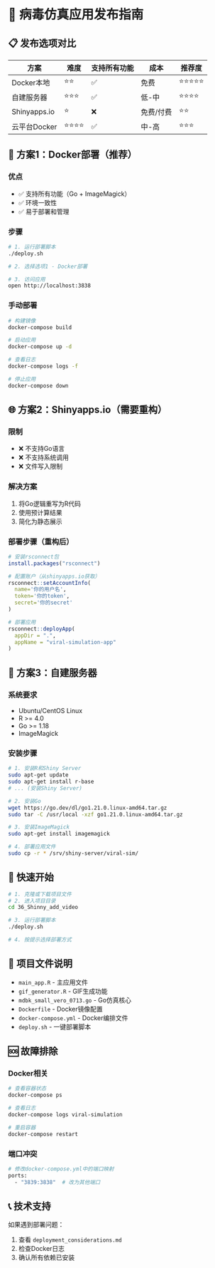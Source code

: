# 🚀 病毒仿真应用发布指南

## 📋 发布选项对比

| 方案 | 难度 | 支持所有功能 | 成本 | 推荐度 |
|------|------|-------------|------|--------|
| Docker本地 | ⭐⭐ | ✅ | 免费 | ⭐⭐⭐⭐⭐ |
| 自建服务器 | ⭐⭐⭐ | ✅ | 低-中 | ⭐⭐⭐⭐ |
| Shinyapps.io | ⭐ | ❌ | 免费/付费 | ⭐⭐ |
| 云平台Docker | ⭐⭐⭐⭐ | ✅ | 中-高 | ⭐⭐⭐ |

## 🐳 方案1：Docker部署（推荐）

### 优点
- ✅ 支持所有功能（Go + ImageMagick）
- ✅ 环境一致性
- ✅ 易于部署和管理

### 步骤
```bash
# 1. 运行部署脚本
./deploy.sh

# 2. 选择选项1 - Docker部署

# 3. 访问应用
open http://localhost:3838
```

### 手动部署
```bash
# 构建镜像
docker-compose build

# 启动应用
docker-compose up -d

# 查看日志
docker-compose logs -f

# 停止应用
docker-compose down
```

## 🌐 方案2：Shinyapps.io（需要重构）

### 限制
- ❌ 不支持Go语言
- ❌ 不支持系统调用
- ❌ 文件写入限制

### 解决方案
1. 将Go逻辑重写为R代码
2. 使用预计算结果
3. 简化为静态展示

### 部署步骤（重构后）
```r
# 安装rsconnect包
install.packages("rsconnect")

# 配置账户（从shinyapps.io获取）
rsconnect::setAccountInfo(
  name='你的用户名',
  token='你的token', 
  secret='你的secret'
)

# 部署应用
rsconnect::deployApp(
  appDir = ".", 
  appName = "viral-simulation-app"
)
```

## 🔧 方案3：自建服务器

### 系统要求
- Ubuntu/CentOS Linux
- R >= 4.0
- Go >= 1.18
- ImageMagick

### 安装步骤
```bash
# 1. 安装R和Shiny Server
sudo apt-get update
sudo apt-get install r-base
# ... (安装Shiny Server)

# 2. 安装Go
wget https://go.dev/dl/go1.21.0.linux-amd64.tar.gz
sudo tar -C /usr/local -xzf go1.21.0.linux-amd64.tar.gz

# 3. 安装ImageMagick
sudo apt-get install imagemagick

# 4. 部署应用文件
sudo cp -r * /srv/shiny-server/viral-sim/
```

## 🚀 快速开始

```bash
# 1. 克隆或下载项目文件
# 2. 进入项目目录
cd 36_Shinny_add_video

# 3. 运行部署脚本
./deploy.sh

# 4. 按提示选择部署方式
```

## 📁 项目文件说明

- `main_app.R` - 主应用文件
- `gif_generator.R` - GIF生成功能
- `mdbk_small_vero_0713.go` - Go仿真核心
- `Dockerfile` - Docker镜像配置
- `docker-compose.yml` - Docker编排文件
- `deploy.sh` - 一键部署脚本

## 🆘 故障排除

### Docker相关
```bash
# 查看容器状态
docker-compose ps

# 查看日志
docker-compose logs viral-simulation

# 重启容器
docker-compose restart
```

### 端口冲突
```bash
# 修改docker-compose.yml中的端口映射
ports:
  - "3839:3838"  # 改为其他端口
```

## 📞 技术支持

如果遇到部署问题：
1. 查看 `deployment_considerations.md`
2. 检查Docker日志
3. 确认所有依赖已安装 